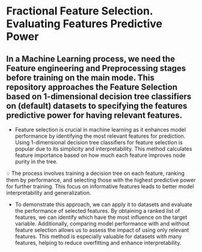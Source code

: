 # Fractional Feature Selection. Evaluating Features Predictive Power
In a Machine Learning process, we need the Feature engineering and Preprocessing stages before training on the main mode. This repository approaches the Feature Selection based on 1-dimensional decision tree classifiers on (default) datasets to specifying the features predictive power for having relevant features.
---

* Feature selection is crucial in machine learning as it enhances model performance by identifying the most relevant features for prediction. Using 1-dimensional decision tree classifiers for feature selection is popular due to its simplicity and interpretability. This method calculates feature importance based on how much each feature improves node purity in the tree. 

💡 The process involves training a decision tree on each feature, ranking them by performance, and selecting those with the highest predictive power for further training. This focus on informative features leads to better model interpretability and generalization.

* To demonstrate this approach, we can apply it to datasets and evaluate the performance of selected features. By obtaining a ranked list of features, we can identify which have the most influence on the target variable. Additionally, comparing model performance with and without feature selection allows us to assess the impact of using only relevant features. This method is especially valuable for datasets with many features, helping to reduce overfitting and enhance interpretability.
